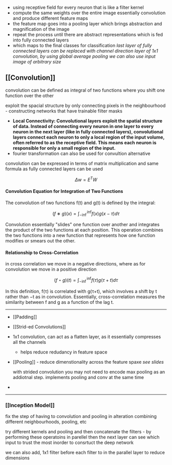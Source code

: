 

 - using receptive field for every neuron that is like a filter kernel
 - compute the same weights over the entire image essentially convolution and produce different feature maps
 - the feature map goes into a pooling layer which brings abstraction and magnification  of the image 
 - repeat the process until there are abstract representations which is fed into fully connected layers
 -  which maps to the final classes for classification
*last layer of fully connected layers can be replaced with channel direction layer of 1x1 convolution, by using global average pooling we can also use input image of arbitrary size*
## [[Convolution]]

convolution can be defined as integral of two functions where you shift one function over the other

exploit the spacial structure by only connecting pixels in the neighbourhood - constructing networks that have trainable filter masks

- **Local Connectivity: Convolutional layers exploit the spatial structure of data. Instead of connecting every neuron in one layer to every neuron in the next layer (like in fully connected layers), convolutional layers connect each neuron to only a local region of the input volume, often referred to as the receptive field. This means each neuron is responsible for only a small region of the input.**
- fourier transformation can also be used for convultion alternative


convolution can be expressed in terms of matrix multiplication and same formula as fully connected layers can be used

$$
\Delta w = E^T W
$$


#### Convolution Equation for Integration of Two Functions

The convolution of two functions f(t) and g(t) is defined by the integral:

$$(f∗g)(x)=\int_{-\inf}^{\inf}f(x)g(x-\tau) d\tau$$


Convolution essentially "slides" one function over another and integrates the product of the two functions at each position. This operation combines the two functions into a new function that represents how one function modifies or smears out the other.

#### Relationship to Cross-Correlation

in cross correlation we move in a negative directions, where as for convolution we move in a positive direction

$$(f⋆g)(t)=\int_{-\inf}^{\inf}f(τ)g(τ+t) dτ$$

In this definition, f(τ) is correlated with g(τ+t), which involves a shift by t rather than −t as in convolution. Essentially, cross-correlation measures the similarity between f and g as a function of the lag t.

---


- [[Padding]]
- [[Strid-ed Convolutions]]

- 1x1 convolution, can act as a flatten layer, as it essentially compresses all the channels
	- helps reduce redudancy in feature space
- [[Pooling]] - reduce dimenstionality across the feature spaxe
	*see slides*
	
	with strided convolution you may not need to encode max pooling as an addiotnal step. implements pooling and conv at the same time
- 




---
### [[Inception Model]]
fix the step of having to convolution and pooling in alteration
combining different neighbourhoods, pooling, etc

try different kernels and pooling and then concatenate the filters - by performing these operatoins in parellel then the  next layer can see which input to trust the most inorder to consrtuct the deep network

we can also add, 1x1 filter before each filter to in the parallel layer to reduce dimensions